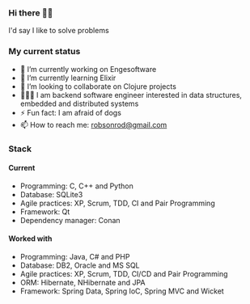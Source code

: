 ### Hi there 👋🏽

I'd say I like to solve problems

### My current status
- 🔭 I’m currently working on Engesoftware
- 🌱 I’m currently learning Elixir
- 👯 I’m looking to collaborate on Clojure projects
- 👨🏽‍💻 I am backend software engineer interested in data structures, embedded and distributed systems
- ⚡ Fun fact: I am afraid of dogs
- 📫 How to reach me: robsonrod@gmail.com

### Stack

#### Current
- Programming: C, C++ and Python
- Database: SQLite3
- Agile practices: XP, Scrum, TDD, CI and Pair Programming
- Framework: Qt
- Dependency manager: Conan

#### Worked with
- Programming: Java, C# and PHP
- Database: DB2, Oracle and MS SQL
- Agile practices: XP, Scrum, TDD, CI/CD and Pair Programming
- ORM: Hibernate, NHibernate and JPA
- Framework: Spring Data, Spring IoC, Spring MVC and Wicket

<!--
**robsonrod/robsonrod** is a ✨ _special_ ✨ repository because its `README.md` (this file) appears on your GitHub profile.

Here are some ideas to get you started:

- 🔭 I’m currently working on 
- 🌱 I’m currently learning ...
- 👯 I’m looking to collaborate on ...
- 🤔 I’m looking for help with ...
- 💬 Ask me about ...
- 😄 Pronouns: He/Him
- ⚡ Fun fact: ...
-->
